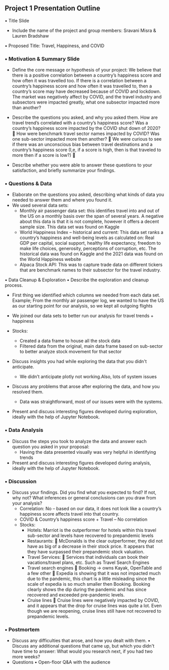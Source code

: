 ## Project 1 Presentation Outline 
•	Title Slide
* Include the name of the project and group members: Sravani Misra & Lauren Bradshaw

•	Proposed Title: Travel, Happiness, and COVID

### •	Motivation & Summary Slide
* Define the core message or hypothesis of your project:
            We believe that there is a positive correlation between a country’s happiness score and how often it was travelled too. If there is a correlation between a country’s happiness score and how often it was travelled to, then a country’s score may have decreased because of COVID and lockdown. The market was negatively affect by COVID, and the travel industry and subsectors were impacted greatly, what one subsector impacted more than another? 

*	Describe the questions you asked, and why you asked them.
How are travel trend’s correlated with a country’s happiness score?
	Was a country’s happiness score impacted by the COVID shut down of 2020?
	How were benchmark travel sector names impacted by COVID? Was one sub-sector impacted more then another?
	We were curious to see if there was an unconscious bias between travel destinations and a country’s happiness score (I,e, if a score is high, then is that traveled to more then if a score is low?)
	
*	Describe whether you were able to answer these questions to your satisfaction, and briefly summarize your findings.

### •	Questions & Data
*   Elaborate on the questions you asked, describing what kinds of data you needed to answer them and where you found it.
* We used several data sets:
     * Monthly air passenger data set: this identifies travel into and out of the US on a monthly basis over the span of several years. A negative about this data is that it is not complete, however it offers a decent sample size. This data set was found on Kaggle
    * World Happiness Index – historical and current: This data set ranks a country’s happiness and well-being levels as calculated on: Real GDP per capital, social support, healthy life expectancy, freedom to make life choices, generosity, perceptions of corruption, etc. The historical data was found on Kaggle and the 2021 data was found on the World Happiness website
    * Alpaca Stock API: This was to capture trade data on different tickers that are benchmark names to their subsector for the travel industry. 

•	Data Cleanup & Exploration
•	Describe the exploration and cleanup process.
*    First thing we identified which columns we needed from each data set. Example; From the monthly air passenger log, we wanted to have the US as our starting point for our analysis, so we kept all outgoing flights
*    We joined our data sets to better run our analysis for travel trends + happiness

*  Stocks:
    *    Created a data frame to house all the stock data
    *   Filtered data from the original, main data frame based on sub-sector to better analyze stock movement for that sector
*	Discuss insights you had while exploring the data that you didn't anticipate.
    *	We didn’t anticipate plotly not working.Also, lots of system issues
*  Discuss any problems that arose after exploring the data, and how you resolved them.
    * Data was straightforward, most of our issues were with the systems. 
*	Present and discuss interesting figures developed during exploration, ideally with the help of Jupyter Notebook.



### •	Data Analysis
* 	Discuss the steps you took to analyze the data and answer each question you asked in your proposal:
    *   Having the data presented visually was very helpful in identifying trends	
*	Present and discuss interesting figures developed during analysis, ideally with the help of Jupyter Notebook.
### •	Discussion
*	Discuss your findings. Did you find what you expected to find? If not, why not? What inferences or general conclusions can you draw from your analysis?
    * Correlation: No – based on our data, it does not look like a country’s happiness score affects travel into that country. 
    *   COVID & Country’s happiness score + Travel – No correlation
    * Stocks:
        * Hotels:
	Marriot is the outperformer for hotels within this travel sub-sector and levels have recovered to prepandemic levels
        * Restaurants:
	McDonalds is the clear outperformer, they did not have as big of a decrease in their stock price. It appears that they have surpassed their prepandemic stock valuation. 
        * Travel Services:
	Services that individuals can book their vacations/travel plans, etc. Such as Travel Search Engines
        * Travel search engines
	Booking -> owns Kayak, OpenTable and a few other
	Expedia is showing that it was not impacted much due to the pandemic, this chart is a little misleading since the scale of expedia is so much smaller then Booking. Booking clearly shows the dip during the pandemic and has since recovered and exceeded pre-pandemic levels. 
        * Cruise lines
	Cruise lines were negatively impacted by COVID, and it appears that the drop for cruise lines was quite a lot. Even though we are reopening, cruise lines still have not recovered to prepandemic levels. 
### •	Postmortem
*	Discuss any difficulties that arose, and how you dealt with them.
•	Discuss any additional questions that came up, but which you didn't have time to answer: What would you research next, if you had two more weeks?
*	Questions
•	Open-floor Q&A with the audience

